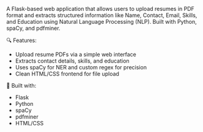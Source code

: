 A Flask-based web application that allows users to upload resumes in PDF format and extracts structured information like Name, Contact, Email, Skills, and Education using Natural Language Processing (NLP). Built with Python, spaCy, and pdfminer.

🔍 Features:
- Upload resume PDFs via a simple web interface
- Extracts contact details, skills, and education
- Uses spaCy for NER and custom regex for precision
- Clean HTML/CSS frontend for file upload

🚀 Built with:
- Flask
- Python
- spaCy
- pdfminer
- HTML/CSS
